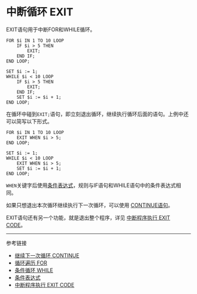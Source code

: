 # 中断循环 EXIT
EXIT语句用于中断FOR和WHILE循环。
```
FOR $i IN 1 TO 10 LOOP
    IF $i > 5 THEN
        EXIT;
    END IF;
END LOOP;

SET $i := 1;
WHILE $i < 10 LOOP
    IF $i > 5 THEN
        EXIT;
    END IF;
    SET $i := $i + 1;
END LOOP;
```
在循环中碰到`EXIT;`语句，即立刻退出循环，继续执行循环后面的语句。上例中还可以简写以下形式。
```
FOR $i IN 1 TO 10 LOOP
    EXIT WHEN $i > 5;
END LOOP;

SET $i := 1;
WHILE $i < 10 LOOP
    EXIT WHEN $i > 5;
    SET $i := $i + 1;
END LOOP;
```
`WHEN`关键字后使用[条件表达式](/doc/pql/condition)，规则与IF语句和WHILE语句中的条件表达式相同。

如果只想退出本次循环继续执行下一次循环，可以使用 [CONTINUE语句](/doc/pql/continue)。

EXIT语句还有另一个功能，就是退出整个程序，详见 [中断程序执行 EXIT CODE](/doc/pql/exit-code)。

---
参考链接
* [继续下一次循环 CONTINUE](/doc/pql/continue)
* [循环遍历 FOR](/doc/pql/for)
* [条件循环 WHILE](/doc/pql/while)
* [条件表达式](/doc/pql/condition)
* [中断程序执行 EXIT CODE](/doc/pql/exit-code)